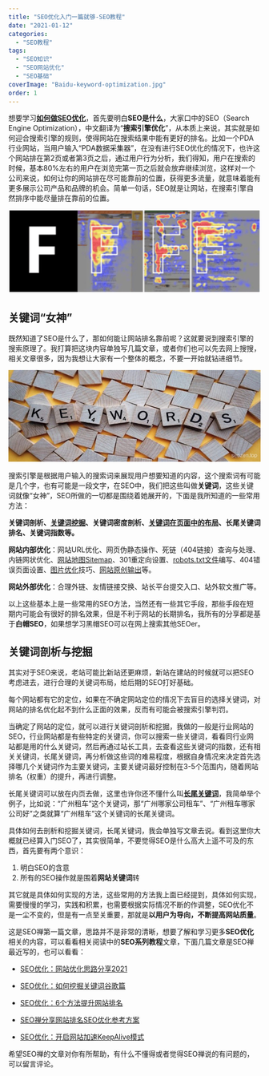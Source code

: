 ```yaml
---
title: "SEO优化入门一篇就够-SEO教程"
date: "2021-01-12"
categories: 
  - "SEO教程"
tags: 
  - "SEO知识"
  - "SEO网站优化"
  - "SEO基础"
coverImage: "Baidu-keyword-optimization.jpg"
order: 1
---
```


想要学习[**如何做SEO优化**](https://www.seozen.top)，首先要明白**SEO是什么**，大家口中的SEO（Search Engine Optimization），中文翻译为“**搜索引擎优化**”，从本质上来说，其实就是如何迎合搜索引擎的规则，使得网站在搜索结果中能有更好的排名。比如一个PDA行业网站，当用户输入“PDA数据采集器”，在没有进行SEO优化的情况下，也许这个网站排在第2页或者第3页之后，通过用户行为分析，我们得知，用户在搜索的时候，基本80%左右的用户在浏览完第一页之后就会放弃继续浏览，这样对一个公司来说，如何让你的网站排在尽可能靠前的位置，获得更多流量，就意味着能有更多展示公司产品和品牌的机会。简单一句话，SEO就是让网站，在搜索引擎自然排序中能尽量排在靠前的位置。
<!--more-->
![用户视角停留分布](images/seo-visual-focus-statistics.png)
## 关键词“女神”

既然知道了SEO是什么了，那如何能让网站排名靠前呢？这就要说到搜索引擎的搜索原理了。我打算把这块内容单独写几篇文章，或者你们也可以先去网上搜搜，相关文章很多，因为我想让大家有一个整体的概念，不要一开始就钻进细节。

![seo-keyword](images/keywords.jpg)

搜索引擎是根据用户输入的搜索词来展现用户想要知道的内容，这个搜索词有可能是几个字，也有可能是一段文字，在SEO中，我们把这些叫做**关键词**，这些关键词就像“女神”，SEO所做的一切都是围绕着她展开的，下面是我所知道的一些常用方法：

**关键词剖析、[关键词挖掘](https://www.seozen.top/seo-tutorial-moz-serial-2021-keyword-research.html)、关键词密度剖析、[关键词在页面中的布局](https://www.seozen.top/seo-keywords-position.html)、长尾关键词排名、关键词指数等。**

**网站内部优化**：网站URL优化、网页伪静态操作、死链（404链接）查询与处理、内链网状优化、[网站地图Sitemap](https://www.seozen.top/what-sitemap-is.html)、301重定向设置、[robots.txt文件](https://www.seozen.top/robots-seo.html)编写、404错误页面设置、[图片优化](https://www.seozen.top/seo-image-alt.html)技巧、[网站原创输出](https://www.seozen.top/writing-seo-article.html)等。

**网站外部优化**：合理外链、友情链接交换、站长平台提交入口、站外软文推广等。

以上这些基本上是一些常用的SEO方法，当然还有一些其它手段，那些手段在短期内可能会有很好的排名效果，但是不利于网站的长期排名，我所有的分享都是基于**白帽SEO**，如果想学习黑帽SEO可以在网上搜索其他SEOer。

## 关键词剖析与挖掘

其实对于SEO来说，老站可能比新站还更麻烦，新站在建站的时候就可以把SEO考虑进去，进行合理的关键词布局，给后期的SEO打好基础。

每个网站都有它的定位，如果在不确定网站定位的情况下去盲目的选择关键词，对网站的排名优化起不到什么正面的效果，反而有可能会被搜索引擎判罚。

当确定了网站的定位，就可以进行关键词剖析和挖掘，我做的一般是行业网站的SEO，行业网站都是有些特定的关键词，你可以搜索一些关键词，看看同行业网站都是用的什么关键词，然后再通过站长工具，去查看这些关键词的指数，还有相关关键词，长尾关键词，再分析做这些词的难易程度，根据自身情况来决定首先选择哪几个关键词作为主要关键词，主要关键词最好控制在3-5个范围内，随着网站排名（权重）的提升，再进行调整。

长尾关键词可以放在内页去做，这里也许你还不懂什么叫[**长尾关键词**](https://www.seozen.top/long-tail-keywords.html)，我简单举个例子，比如说：“广州租车”这个关键词，那“广州哪家公司租车”、“广州租车哪家公司好”之类就算“广州租车”这个关键词的长尾关键词。

具体如何去剖析和挖掘关键词，长尾关键词，我会单独写文章去说。看到这里你大概就已经算入门SEO了，其实很简单，不要觉得SEO是什么高大上遥不可及的东西，首先要有两个意识：

1. 明白SEO的含意
2. 所有的SEO操作就是围着**网站关键词**转

其它就是具体如何实现的方法，这些常用的方法我上面已经提到，具体如何实现，需要慢慢的学习，实践和积累，也需要根据实际情况不断的作调整，SEO优化不是一尘不变的，但是有一点至关重要，那就是**以用户为导向，不断提高网站质量**。

这是SEO禅第一篇文章，思路并不是非常的清晰，想要了解和学习更多**SEO优化**相关的内容，可以看看相关阅读中的**SEO系列教程**文章，下面几篇文章是SEO禅最近写的，也可以看看：

- [SEO优化：网站优化思路分享2021](https://www.seozen.top/seo-website-tips.html)

- [SEO优化：如何挖掘关键词谷歌篇](https://www.seozen.top/seo-search-keywords-google-2021.html)

- [SEO优化：6个方法提升网站排名](https://www.seozen.top/seo-6-way-improve-website-ranking.html)

- [SEO禅分享网站排名SEO优化参考方案](https://www.seozen.top/seo-website-ranking-checklist.html)

- [SEO优化：开启网站加速KeepAlive模式](https://www.seozen.top/seo-keep-alive-http.html)

希望SEO禅的文章对你有所帮助，有什么不懂得或者觉得SEO禅说的有问题的，可以留言评论。
